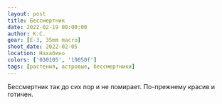 ```yaml
---
layout: post
title: Бессмертник
date: 2022-02-19 00:00:00
author: К.С.
gear: [E-3, 35mm macro]
shoot_date: 2022-02-05
location: Нахабино
colors: ['030105', '19050f']
tags: [растения, астровые, бессмертники]
---
```

Бессмертник так до сих пор и не помирает. По-прежнему красив и готичен.
